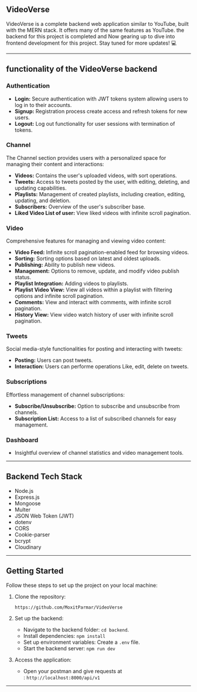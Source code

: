 ## VideoVerse

VideoVerse is a complete backend web application similar to YouTube, built with the MERN stack. It offers many of the same features as YouTube. the backend for this project is completed and Now gearing up to dive into frontend development for this project. Stay tuned for more updates! 💻

---
## functionality of the VideoVerse backend
### Authentication

- **Login:** Secure authentication with JWT tokens system allowing users to log in to their accounts.
- **Signup:** Registration process create access and refresh tokens for new users.
- **Logout:** Log out functionality for user sessions with termination of tokens.

### Channel

The Channel section provides users with a personalized space for managing their content and interactions:

-  **Videos:** Contains the user's uploaded videos, with sort operations.
-  **Tweets:** Access to tweets posted by the user, with editing, deleting, and updating capabilities.
-  **Playlists:** Management of created playlists, including creation, editing, updating, and deletion.
-  **Subscribers:** Overview of the user's subscriber base.
-  **Liked Video List of user:** View liked videos with infinite scroll pagination.

### Video

Comprehensive features for managing and viewing video content:

- **Video Feed:** Infinite scroll pagination-enabled feed for browsing videos.
- **Sorting:** Sorting options based on latest and oldest uploads.
- **Publishing:** Ability to publish new videos.
- **Management:** Options to remove, update, and modify video publish status.
- **Playlist Integration:** Adding videos to playlists.
- **Playlist Video View:** View all videos within a playlist with filtering options and infinite scroll pagination.
- **Comments:** View and interact with comments, with infinite scroll pagination.
- **History View:** View video watch history of user with infinite scroll pagination.

### Tweets

Social media-style functionalities for posting and interacting with tweets:

- **Posting:** Users can post tweets.
- **Interaction:** Users can performe operations Like, edit, delete on tweets.

### Subscriptions

Effortless management of channel subscriptions:

- **Subscribe/Unsubscribe:** Option to subscribe and unsubscribe from channels.
- **Subscription List:** Access to a list of subscribed channels for easy management.

### Dashboard

- Insightful overview of channel statistics and video management tools.
---
## Backend Tech Stack

- Node.js
- Express.js
- Mongoose
- Multer
- JSON Web Token (JWT)
- dotenv
- CORS
- Cookie-parser
- bcrypt
- Cloudinary
---
## Getting Started


Follow these steps to set up the project on your local machine:

1. Clone the repository:
    ```
    https://github.com/MoxitParmar/VideoVerse
    ```
    
2. Set up the backend:
    - Navigate to the backend folder: `cd backend`.
    - Install dependencies: `npm install`
    - Set up environment variables: Create a `.env` file.
    - Start the backend server: `npm run dev`

3. Access the application:
    - Open your postman and give requests at : `http://localhost:8000/api/v1`
---
